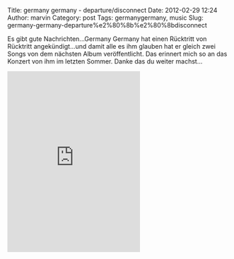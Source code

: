 Title: germany germany - departure​/disconnect
Date: 2012-02-29 12:24
Author: marvin
Category: post
Tags: germanygermany, music
Slug: germany-germany-departure%e2%80%8b%e2%80%8bdisconnect

Es gibt gute Nachrichten...Germany Germany hat einen Rücktritt von
Rücktritt angekündigt...und damit alle es ihm glauben hat er gleich zwei
Songs von dem nächsten Album veröffentlicht. Das erinnert mich so an das
Konzert von ihm im letzten Sommer. Danke das du weiter machst...

<iframe width="300" height="410" style="position: relative; display: block; width: 300px; height: 410px;" src="http://bandcamp.com/EmbeddedPlayer/v=2/album=3816641942/size=grande3/bgcol=FFFFFF/linkcol=4285BB/" allowtransparency="true" frameborder="0">[Departure/Disconnect
by Germany
Germany](http://grmnygrmny.bandcamp.com/album/departure-disconnect)</iframe>

